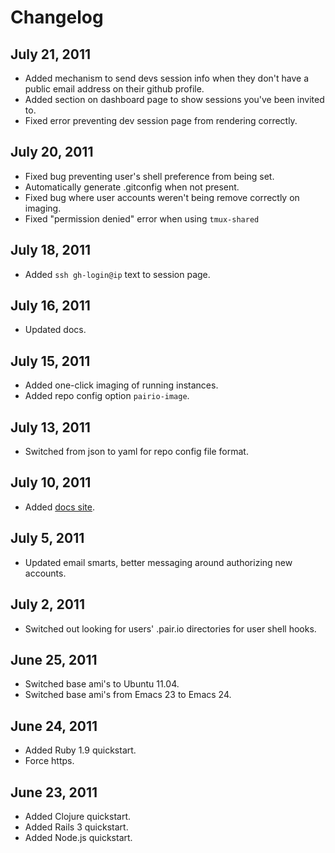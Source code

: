 # Changelog

## July 21, 2011
* Added mechanism to send devs session info when they don't have a
  public email address on their github profile.
* Added section on dashboard page to show sessions you've been invited to.
* Fixed error preventing dev session page from rendering correctly.

## July 20, 2011
* Fixed bug preventing user's shell preference from being set.
* Automatically generate .gitconfig when not present.
* Fixed bug where user accounts weren't being remove correctly on imaging.
* Fixed "permission denied" error when using `tmux-shared`

## July 18, 2011
* Added `ssh gh-login@ip` text to session page.

## July 16, 2011
* Updated docs.

## July 15, 2011
* Added one-click imaging of running instances.
* Added repo config option `pairio-image`.

## July 13, 2011
* Switched from json to yaml for repo config file format.

## July 10, 2011
* Added [docs site](http://docs.pair.io).

## July 5, 2011
* Updated email smarts, better messaging around authorizing new accounts.

## July 2, 2011
* Switched out looking for users' .pair.io directories for user shell hooks.

## June 25, 2011
* Switched base ami's to Ubuntu 11.04.
* Switched base ami's from Emacs 23 to Emacs 24.

## June 24, 2011

* Added Ruby 1.9 quickstart.
* Force https.

## June 23, 2011

* Added Clojure quickstart.
* Added Rails 3 quickstart.
* Added Node.js quickstart.
